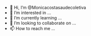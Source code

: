- 👋 Hi, I’m @Monicacostasaudecoletiva
- 👀 I’m interested in ...
- 🌱 I’m currently learning ...
- 💞️ I’m looking to collaborate on ...
- 📫 How to reach me ...

<!---
Monicacostasaudecoletiva/Monicacostasaudecoletiva is a ✨ special ✨ repository because its `README.md` (this file) appears on your GitHub profile.
You can click the Preview link to take a look at your changes.
--->
